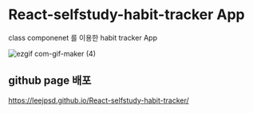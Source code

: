 # React-selfstudy-habit-tracker App

class componenet 를 이용한 habit tracker App

![ezgif com-gif-maker (4)](https://user-images.githubusercontent.com/101346918/181921067-b085d32d-539e-4d22-a12a-555f748b5a58.gif)
 
## github page 배포
https://leejpsd.github.io/React-selfstudy-habit-tracker/
